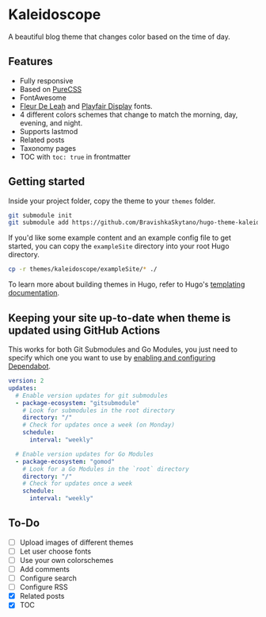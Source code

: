 # Kaleidoscope

A beautiful blog theme that changes color based on the time of day.

## Features

* Fully responsive
* Based on [PureCSS](https://purecss.io)
* FontAwesome
* [Fleur De Leah](https://fonts.google.com/specimen/Fleur+De+Leah) and [Playfair Display](https://fonts.google.com/specimen/Playfair+Display) fonts.
* 4 different colors schemes that change to match the morning, day, evening, and night.
* Supports lastmod
* Related posts
* Taxonomy pages
* TOC with `toc: true` in frontmatter

## Getting started

Inside your project folder, copy the theme to your `themes` folder.

```bash
git submodule init
git submodule add https://github.com/BravishkaSkytano/hugo-theme-kaleidoscope.git themes/kaleidoscope
```

If you'd like some example content and an example config file to get started, you can copy the `exampleSite` directory into your root Hugo directory.

```bash
cp -r themes/kaleidoscope/exampleSite/* ./
```

To learn more about building themes in Hugo, refer to Hugo's [templating documentation](https://gohugo.io/templates/).

## Keeping your site up-to-date when theme is updated using GitHub Actions

This works for both Git Submodules and Go Modules, you just need to specify which one you want to use by [enabling and configuring Dependabot](https://docs.github.com/en/code-security/dependabot/dependabot-version-updates/configuration-options-for-the-dependabot.yml-file).

```yml
version: 2
updates:
  # Enable version updates for git submodules
  - package-ecosystem: "gitsubmodule"
    # Look for submodules in the root directory
    directory: "/"
    # Check for updates once a week (on Monday)
    schedule:
      interval: "weekly"

  # Enable version updates for Go Modules
  - package-ecosystem: "gomod"
    # Look for a Go Modules in the `root` directory
    directory: "/"
    # Check for updates once a week
    schedule:
      interval: "weekly"
```

## To-Do

- [ ] Upload images of different themes
- [ ] Let user choose fonts
- [ ] Use your own colorschemes
- [ ] Add comments
- [ ] Configure search
- [ ] Configure RSS
- [X] Related posts
- [X] TOC